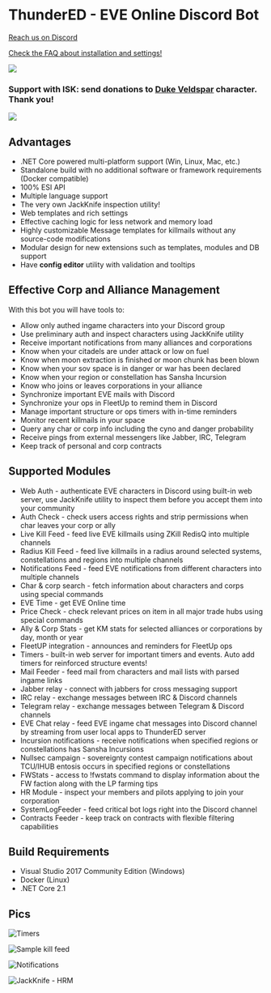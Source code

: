 # ThunderED - EVE Online Discord Bot
[Reach us on Discord](https://discord.gg/UsnY6UR)

[Check the FAQ about installation and settings!](https://github.com/panthernet/ThunderED/wiki)

![](https://ci.appveyor.com/api/projects/status/67i3q6v804sjyse6?svg=true)

### Support with ISK: send donations to [Duke Veldspar](https://zkillboard.com/character/96496243/) character. Thank you!

<a href="https://paypal.me/panthernet"><img src="http://joxi.ru/1A55agNCDKM9bA.jpg"></a>

## Advantages
* .NET Core powered multi-platform support (Win, Linux, Mac, etc.)
* Standalone build with no additional software or framework requirements (Docker compatible)
* 100% ESI API
* Multiple language support
* The very own JackKnife inspection utility!
* Web templates and rich settings
* Effective caching logic for less network and memory load
* Highly customizable Message templates for killmails without any source-code modifications
* Modular design for new extensions such as templates, modules and DB support
* Have **config editor** utility with validation and tooltips

## Effective Corp and Alliance Management
With this bot you will have tools to:
* Allow only authed ingame characters into your Discord group
* Use preliminary auth and inspect characters using JackKnife utility
* Receive important notifications from many alliances and corporations
* Know when your citadels are under attack or low on fuel
* Know when moon extraction is finished or moon chunk has been blown
* Know when your sov space is in danger or war has been declared
* Know when your region or constellation has Sansha Incursion
* Know who joins or leaves corporations in your alliance
* Synchronize important EVE mails with Discord
* Synchronize your ops in FleetUp to remind them in Discord
* Manage important structure or ops timers with in-time reminders
* Monitor recent killmails in your space
* Query any char or corp info including the cyno and danger probability
* Receive pings from external messengers like Jabber, IRC, Telegram
* Keep track of personal and corp contracts

## Supported Modules
* Web Auth - authenticate EVE characters in Discord using built-in web server, use JackKnife utility to inspect them before you accept them into your community
* Auth Check - check users access rights and strip permissions when char leaves your corp or ally
* Live Kill Feed - feed live EVE killmails using ZKill RedisQ into multiple channels 
* Radius Kill Feed - feed live killmails in a radius around selected systems, constellations and regions into multiple channels
* Notifications Feed - feed EVE notifications from different characters into multiple channels
* Char & corp search - fetch information about characters and corps using special commands
* EVE Time - get EVE Online time
* Price Check - check relevant prices on item in all major trade hubs using special commands
* Ally & Corp Stats - get KM stats for selected alliances or corporations by day, month or year
* FleetUP integration - announces and reminders for FleetUp ops
* Timers - built-in web server for important timers and events. Auto add timers for reinforced structure events!
* Mail Feeder - feed mail from characters and mail lists with parsed ingame links
* Jabber relay - connect with jabbers for cross messaging support
* IRC relay - exchange messages between IRC & Discord channels
* Telegram relay - exchange messages between Telegram & Discord channels
* EVE Chat relay - feed EVE ingame chat messages into Discord channel by streaming from user local apps to ThunderED server
* Incursion notifications - receive notifications when specified regions or constellations has Sansha Incursions
* Nullsec campaign  - sovereignty contest campaign notifications about TCU/IHUB entosis occurs in specified regions or constellations
* FWStats - access to !fwstats command to display information about the FW faction along with the LP farming tips
* HR Module - inspect your members and pilots applying to join your corporation
* SystemLogFeeder - feed critical bot logs right into the Discord channel
* Contracts Feeder - keep track on contracts with flexible filtering capabilities

## Build Requirements
* Visual Studio 2017 Community Edition (Windows)
* Docker (Linux)
* .NET Core 2.1

## Pics
![Timers](http://dl3.joxi.net/drive/2018/05/06/0014/0683/967339/39/fcb3e030f2.jpg)

![Sample kill feed](http://dl3.joxi.net/drive/2018/05/04/0014/0683/967339/39/4605864a01.jpg)

![Notifications](http://dl3.joxi.net/drive/2018/05/04/0014/0683/967339/39/39e91a5fde.jpg)

![JackKnife - HRM](http://joxi.ru/gmv89dJsL6wnnA.jpg)
